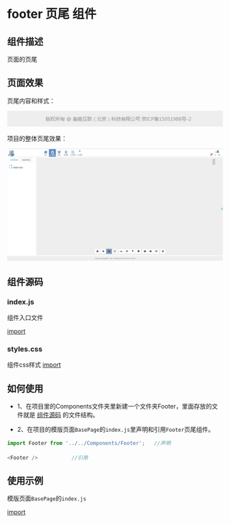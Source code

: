# footer 页尾 组件

## 组件描述

页面的页尾

## 页面效果

页尾内容和样式：

![](../../../images/footer/footer/footerImg1.jpg)

项目的整体页尾效果：

![](../../../images/footer/footer/footerImg2.jpg)

## 组件源码
### index.js
组件入口文件

[import](./code/index.js)

### styles.css
组件css样式 
[import](./code/styles.css)

## 如何使用
* 1、在项目里的Components文件夹里新建一个文件夹Footer，里面存放的文件就是 [组件源码](#组件源码)   的文件结构。

* 2、在项目的模版页面`BasePage`的`index.js`里声明和引用`Footer`页尾组件。

```js
import Footer from '../../Components/Footer';   //声明 

<Footer />           //引用

```

## 使用示例
模版页面`BasePage`的`index.js`

[import](./code/basePage.js)

